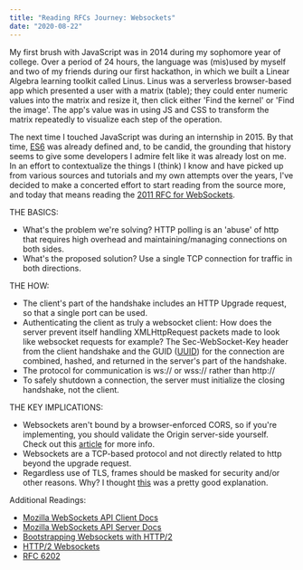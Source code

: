 ```yaml
---
title: "Reading RFCs Journey: Websockets"
date: "2020-08-22"
---
```


My first brush with JavaScript was in 2014 during my sophomore year of college. Over a period of 24 hours, the language was (mis)used by myself and two of my friends during our first hackathon, in which we built a Linear Algebra learning toolkit called Linus. Linus was a serverless browser-based app which presented a user with a matrix (table); they could enter numeric values into the matrix and resize it, then click either 'Find the kernel' or 'Find the image'. The app's value was in using JS and CSS to transform the matrix repeatedly to visualize each step of the operation.

The next time I touched JavaScript was during an internship in 2015. By that time, [ES6](https://medium.com/@madasamy/javascript-brief-history-and-ecmascript-es6-es7-es8-features-673973394df4) was already defined and, to be candid, the grounding that history seems to give some developers I admire felt like it was already lost on me. In an effort to contextualize the things I (think) I know and have picked up from various sources and tutorials and my own attempts over the years, I've decided to make a concerted effort to start reading from the source more, and today that means reading the [2011 RFC for WebSockets](https://tools.ietf.org/html/rfc6455).

THE BASICS:
* What's the problem we're solving? HTTP polling is an 'abuse' of http that requires high overhead and maintaining/managing connections on both sides.
* What's the proposed solution? Use a single TCP connection for traffic in both directions.

THE HOW:
* The client's part of the handshake includes an HTTP Upgrade request, so that a single port can be used.
* Authenticating the client as truly a websocket client: How does the server prevent itself handling XMLHttpRequest packets made to look like websocket requests for example? The Sec-WebSocket-Key header from the client handshake and the GUID ([UUID](https://tools.ietf.org/html/rfc4122)) for the connection are combined, hashed, and returned in the server's part of the handshake.
* The protocol for communication is ws:// or wss:// rather than http://
* To safely shutdown a connection, the server must initialize the closing handshake, not the client.

THE KEY IMPLICATIONS:
* Websockets aren't bound by a browser-enforced CORS, so if you're implementing, you should validate the Origin server-side yourself. Check out this [article](https://blog.securityevaluators.com/websockets-not-bound-by-cors-does-this-mean-2e7819374acc) for more info.
* Websockets are a TCP-based protocol and not directly related to http beyond the upgrade request.
* Regardless use of TLS, frames should be masked for security and/or other reasons. Why? I thought [this](https://stackoverflow.com/questions/33250207/why-are-websockets-masked) was a pretty good explanation.

Additional Readings:
* [Mozilla WebSockets API Client Docs](https://developer.mozilla.org/en-US/docs/Web/API/WebSockets_API/Writing_WebSocket_client_applications)
* [Mozilla WebSockets API Server Docs](https://developer.mozilla.org/en-US/docs/Web/API/WebSockets_API/Writing_WebSocket_servers)
* [Bootstrapping Websockets with HTTP/2](https://tools.ietf.org/html/rfc8441)
* [HTTP/2 Websockets](https://medium.com/@pgjones/http-2-websockets-81ae3aab36dd)
* [RFC 6202](https://tools.ietf.org/html/rfc6202)